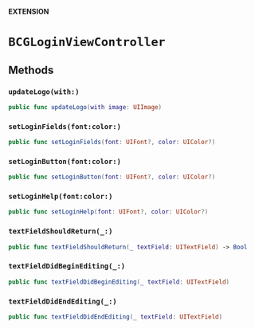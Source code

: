 **EXTENSION**

# `BCGLoginViewController`

## Methods
### `updateLogo(with:)`

```swift
public func updateLogo(with image: UIImage)
```

### `setLoginFields(font:color:)`

```swift
public func setLoginFields(font: UIFont?, color: UIColor?)
```

### `setLoginButton(font:color:)`

```swift
public func setLoginButton(font: UIFont?, color: UIColor?)
```

### `setLoginHelp(font:color:)`

```swift
public func setLoginHelp(font: UIFont?, color: UIColor?)
```

### `textFieldShouldReturn(_:)`

```swift
public func textFieldShouldReturn(_ textField: UITextField) -> Bool
```

### `textFieldDidBeginEditing(_:)`

```swift
public func textFieldDidBeginEditing(_ textField: UITextField)
```

### `textFieldDidEndEditing(_:)`

```swift
public func textFieldDidEndEditing(_ textField: UITextField)
```
